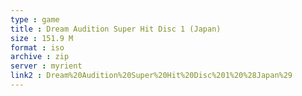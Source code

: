 ```yaml
---
type : game
title : Dream Audition Super Hit Disc 1 (Japan)
size : 151.9 M
format : iso
archive : zip
server : myrient
link2 : Dream%20Audition%20Super%20Hit%20Disc%201%20%28Japan%29
---
```

